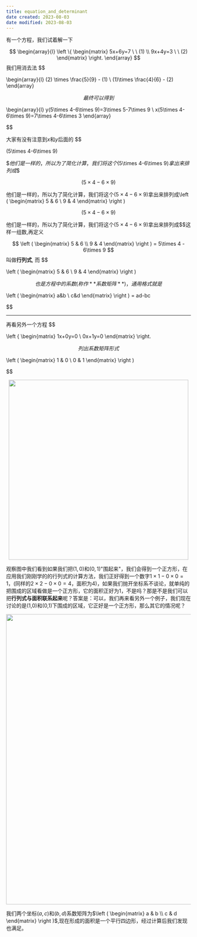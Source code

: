 ```yaml
---
title: equation_and_determinant
date created: 2023-08-03
date modified: 2023-08-03
---
```


有一个方程，我们试着解一下

$$
\begin{array}{l} \left \{ \begin{matrix}  5x+6y=7 \ \ (1) \\ 9x+4y=3 \ \ (2) \end{matrix} \right. \end{array}
$$我们用消去法
$$

\begin{array}{l} (2) \times \frac{5}{9} - (1) \\ (1)\times \frac{4}{6} - (2) \end{array}

$$最终可以得到
$$

\begin{array}{l} y(5\times 4-6\times 9)=3\times 5-7\times 9 \\ x(5\times 4-6\times 9)=7\times 4-6\times 3 \end{array}

$$

大家有没有注意到$x$和$y$后面的
$$

(5\times 4-6\times 9)  

$$他们是一样的，所以为了简化计算，我们将这个$(5\times 4-6\times 9)$拿出来排列成$$

$$(5\times 4-6\times 9)$$

他们是一样的，所以为了简化计算，我们将这个$(5\times 4-6\times 9)$拿出来排列成\left ( \begin{matrix} 5 & 6 \\ 9 & 4 \end{matrix} \right )  

$$(5\times 4-6\times 9)$$

他们是一样的，所以为了简化计算，我们将这个$(5\times 4-6\times 9)$拿出来排列成$$这样一组数,再定义

$$
\left ( \begin{matrix} 5 & 6 \\ 9 & 4 \end{matrix} \right ) = 5\times 4 - 6\times 9
$$叫做**行列式**, 而
$$

\left ( \begin{matrix} 5 & 6 \\ 9 & 4 \end{matrix} \right )

$$也是方程中的系数(称作**系数矩阵**)，通用格式就是
$$

\left ( \begin{matrix} a&b \\ c&d \end{matrix} \right ) = ad-bc

$$

---

再看另外一个方程
$$

\left \{ \begin{matrix} 1x+0y=0 \\ 0x+1y=0 \end{matrix} \right.

$$ 列出系数矩阵形式
$$

\left ( \begin{matrix} 1 & 0 \\ 0 & 1 \end{matrix} \right )

$$

<div align=center><img src="https://cdn.jsdelivr.net/gh/aaronmack/image-hosting@master/mathematics/手绘二维坐标系.qt5rv7k809s.webp" width="490"></div>

观察图中我们看到如果我们把$(1,0)$和$(0,1)$"围起来"，我们会得到一个正方形，在应用我们刚刚学的的行列式的计算方法，我们正好得到一个数字$1\times 1-0\times 0=1$，(同样的$2\times 2-0\times 0=4$，面积为4)，如果我们抛开坐标系不谈论，就单纯的把围成的区域看做是一个正方形，它的面积正好为1，不是吗？那是不是我们可以把**行列式与面积联系起来**呢？答案是：可以，我们再来看另外一个例子，我们现在讨论的是(1,0)和(0,1)下围成的区域，它正好是一个正方形，那么其它的情况呢？

<div align=center><img src="https://cdn.jsdelivr.net/gh/aaronmack/image-hosting@master/mathematics/行列式的一般情形.7gtqx3nj4x80.webp" width="790"></div>

我们两个坐标$(a,c)$和$(b,d)$系数矩阵为$\left ( \begin{matrix}  a & b \\ c & d \end{matrix} \right )$,现在形成的面积是一个平行四边形，经过计算后我们发现也满足。
